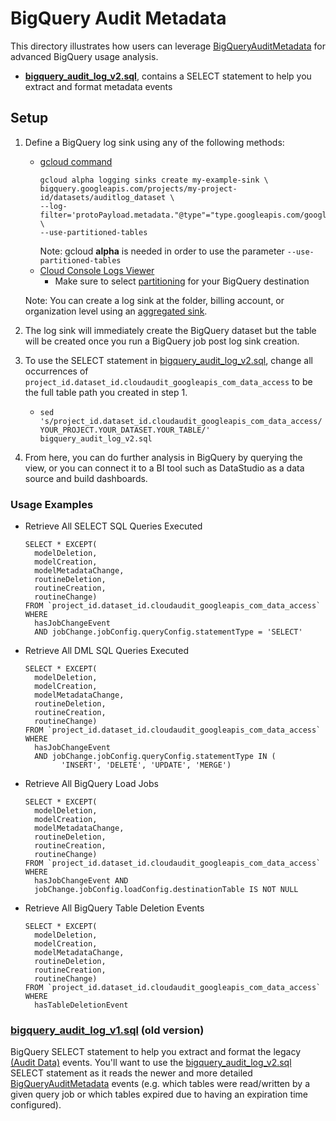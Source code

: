 # BigQuery Audit Metadata

This directory illustrates how users can leverage [BigQueryAuditMetadata](https://cloud.google.com/bigquery/docs/reference/auditlogs/rest/Shared.Types/BigQueryAuditMetadata) for advanced BigQuery usage analysis. 
* __[bigquery_audit_log_v2.sql](/views/audit/bigquery_audit_log_v2.sql)__, contains a SELECT statement to help you extract and format metadata
events

## Setup

1.  Define a BigQuery log sink using any of the following methods:
    *   [gcloud command](https://cloud.google.com/bigquery/docs/reference/auditlogs#defining_a_bigquery_log_sink_using_gcloud)
        ```
        gcloud alpha logging sinks create my-example-sink \ 
        bigquery.googleapis.com/projects/my-project-id/datasets/auditlog_dataset \
        --log-filter='protoPayload.metadata."@type"="type.googleapis.com/google.cloud.audit.BigQueryAuditMetadata"' \ 
        --use-partitioned-tables
        ``` 
        Note: gcloud **alpha** is needed in order to use the parameter `--use-partitioned-tables` 
    *   [Cloud Console Logs Viewer](https://cloud.google.com/logging/docs/export/configure_export_v2#dest-create)
        *   Make sure to select
            [partitioning](https://cloud.google.com/logging/docs/export/bigquery#partition-tables)
            for your BigQuery destination
            
    Note: You can create a log sink at the folder, billing account, or organization level using an 
    [aggregated sink](https://cloud.google.com/logging/docs/export/aggregated_sinks#creating_an_aggregated_sink).
1.  The log sink will immediately create the BigQuery dataset but the table will
    be created once you run a BigQuery job post log sink creation.
1.  To use the SELECT statement in
    [bigquery_audit_log_v2.sql](/views/audit/bigquery_audit_log_v2.sql), change
    all occurrences of
    `project_id.dataset_id.cloudaudit_googleapis_com_data_access` to be the full
    table path you created in step 1.
    *   `sed
        's/project_id.dataset_id.cloudaudit_googleapis_com_data_access/YOUR_PROJECT.YOUR_DATASET.YOUR_TABLE/'
        bigquery_audit_log_v2.sql`
1.  From here, you can do further analysis in BigQuery by querying the view, or
    you can connect it to a BI tool such as DataStudio as a data source and
    build dashboards.
    
### Usage Examples

* Retrieve All SELECT SQL Queries Executed 
  ```  
  SELECT * EXCEPT(
    modelDeletion,
    modelCreation,
    modelMetadataChange,
    routineDeletion,
    routineCreation,
    routineChange)
  FROM `project_id.dataset_id.cloudaudit_googleapis_com_data_access`
  WHERE 
    hasJobChangeEvent
    AND jobChange.jobConfig.queryConfig.statementType = 'SELECT'
  ``` 
  
* Retrieve All DML SQL Queries Executed 
  ```  
  SELECT * EXCEPT(
    modelDeletion,
    modelCreation,
    modelMetadataChange,
    routineDeletion,
    routineCreation,
    routineChange)
  FROM `project_id.dataset_id.cloudaudit_googleapis_com_data_access`
  WHERE 
    hasJobChangeEvent
    AND jobChange.jobConfig.queryConfig.statementType IN (
          'INSERT', 'DELETE', 'UPDATE', 'MERGE')
  ``` 
  
* Retrieve All BigQuery Load Jobs
  ```
  SELECT * EXCEPT(
    modelDeletion,
    modelCreation,
    modelMetadataChange,
    routineDeletion,
    routineCreation,
    routineChange)
  FROM `project_id.dataset_id.cloudaudit_googleapis_com_data_access`
  WHERE 
    hasJobChangeEvent AND 
    jobChange.jobConfig.loadConfig.destinationTable IS NOT NULL
  ```
  
* Retrieve All BigQuery Table Deletion Events
  ```
  SELECT * EXCEPT(
    modelDeletion,
    modelCreation,
    modelMetadataChange,
    routineDeletion,
    routineCreation,
    routineChange)
  FROM `project_id.dataset_id.cloudaudit_googleapis_com_data_access`
  WHERE 
    hasTableDeletionEvent
  ```

### [bigquery_audit_log_v1.sql](/views/audit/bigquery_audit_log_v1.sql) (old version)

BigQuery SELECT statement to help you extract and format the legacy [(Audit Data)](https://cloud.google.com/bigquery/docs/reference/auditlogs/rest/Shared.Types/AuditData)
events. You'll want to use the [bigquery_audit_log_v2.sql](/views/audit/bigquery_audit_log_v2.sql) SELECT
statement as it reads the newer and more detailed [BigQueryAuditMetadata](https://cloud.google.com/bigquery/docs/reference/auditlogs/rest/Shared.Types/BigQueryAuditMetadata)
events (e.g. which tables were read/written by a given query job or which tables expired due to having an expiration time configured).
